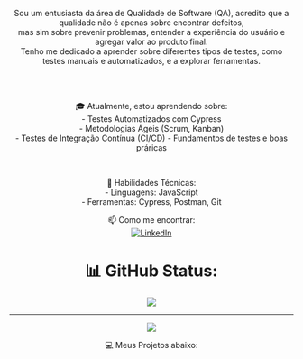 <div align="center">

<p>
  Sou um entusiasta da área de Qualidade de Software (QA), acredito que a qualidade não é apenas sobre encontrar defeitos,<br>
 mas sim sobre prevenir problemas, entender a experiência do usuário e agregar valor ao produto final.<br>
 Tenho me dedicado a aprender sobre diferentes tipos de testes, como testes manuais e automatizados, e a explorar ferramentas.
</p><br><br>
<p>
🎓 Atualmente, estou aprendendo sobre:<br>
- Testes Automatizados com Cypress<br>
- Metodologias Ágeis (Scrum, Kanban)<br>
- Testes de Integração Contínua (CI/CD)
  - Fundamentos de testes e boas práricas
</p><br>
<p>
 🔧 Habilidades Técnicas:<br>
- Linguagens: JavaScript<br>
- Ferramentas: Cypress, Postman, Git
</p>



📫 Como me encontrar:<br>
 [![LinkedIn](https://img.shields.io/badge/LinkedIn-%230077B5.svg?logo=linkedin&logoColor=white)](https://linkedin.com/in/gerfson-alves-bab324144) 

# 📊 GitHub Status:

![](https://github-readme-stats.vercel.app/api/top-langs/?username=gerfsonalves&theme=dracula&hide_border=false&include_all_commits=false&count_private=false&layout=compact)

---
[![](https://visitcount.itsvg.in/api?id=gerfsonalves&icon=0&color=3)](https://visitcount.itsvg.in)

💻 Meus Projetos abaixo:

</div>
<!-- Proudly created with GPRM ( https://gprm.itsvg.in ) -->
